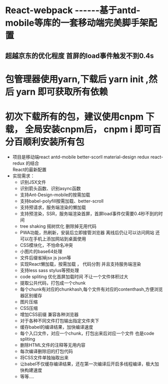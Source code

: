 # React-webpack   ------基于antd-mobile等库的一套移动端完美脚手架配置 

 
## 超越京东的优化程度  首屏的load事件触发不到0.4s    

# 包管理器使用yarn,下载后 yarn init ,然后 yarn 即可获取所有依赖

# 初次下载所有的包，建议使用cnpm 下载， 全局安装cnpm后， cnpm i 即可百分百顺利安装所有包

* 项目是移动端react antd-mobile better-scorll material-design redux react-redux  的结合  
React的最新配置
* 实现需求：
  * 识别JSX文件
  * 识别箭头函数、识别async函数 
  * 支持Ant-Design-mobile的按需加载
  * 支持babel-polyfill按需加载、better-scroll
  * 支持预请求，服务端渲染的懒加载 
  * 支持预渲染，SSR，服务端渲染首屏，首屏load事件仅需要0.4秒不到的时间 
  * tree shaking 摇树优化 删除掉无用代码
  * PWA功能，热刷新，安装后立即接管浏览器 离线后仍让可以访问网站 还可以在手机上添加网站到桌面使用
  * CSS模块化，不怕命名冲突
  * 小图片的base64处理
  * 文件后缀省掉jsx js json等
  * 实现React懒加载，按需加载 ， 代码分割 并且支持服务端渲染
  * 支持less sass stylus等预处理
  * code spliting 优化首屏加载时间 不让一个文件体积过大
  * 提取公共代码，打包成一个chunk
  * 每个chunk有对应的chunkhash,每个文件有对应的contenthash,方便浏览器区别缓存
  * 图片压缩
  * CSS压缩
  * 增加CSS前缀 兼容各种浏览器
  * 对于各种不同文件打包输出指定文件夹下
  * 缓存babel的编译结果，加快编译速度
  * 每个入口文件，对应一个chunk，打包出来后对应一个文件 也是code spliting
  * 删除HTML文件的注释等无用内容
  * 每次编译删除旧的打包代码
  * 将CSS文件单独抽取出来
  * 让babel不仅缓存编译结果，还在第一次编译后开启多线程编译，极大加快构建速度
  * 等等....
